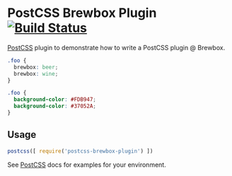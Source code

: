 # PostCSS Brewbox Plugin [![Build Status][ci-img]][ci]

[PostCSS] plugin to demonstrate how to write a PostCSS plugin @ Brewbox.

[PostCSS]: https://github.com/postcss/postcss
[ci-img]:  https://travis-ci.org/brewboxit/postcss-brewbox-plugin.svg
[ci]:      https://travis-ci.org/brewboxit/postcss-brewbox-plugin

```css
.foo {
  brewbox: beer;
  brewbox: wine;
}
```

```css
.foo {
  background-color: #FDB947;
  background-color: #37052A;
}
```

## Usage

```js
postcss([ require('postcss-brewbox-plugin') ])
```

See [PostCSS] docs for examples for your environment.
